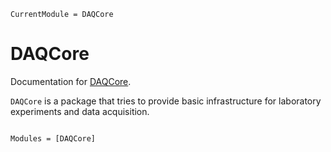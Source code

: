 ```@meta
CurrentModule = DAQCore
```

# DAQCore

Documentation for [DAQCore](https://github.com/pjsjipt/DAQCore.jl).

`DAQCore` is a package that tries to provide basic infrastructure for laboratory experiments and data acquisition.

```@index
```

```@autodocs
Modules = [DAQCore]
```
